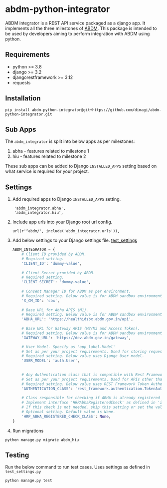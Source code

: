 # abdm-python-integrator

ABDM integrator is a REST API service packaged as a django app. 
It implements all the three milestones of [ABDM](https://sandbox.abdm.gov.in/abdm-docs/getting-started).
This package is intended to be used by developers aiming to perform integration with ABDM using python.

## Requirements
- python >= 3.8
- django >= 3.2
- djangorestframework >= 3.12
- requests

## Installation

```commandline
pip install abdm-python-integrator@git+https://github.com/dimagi/abdm-python-integrator.git
```

## Sub Apps
The `abdm_integrator` is split into below apps as per milestones:
1. abha - features related to milestone 1
2. hiu - features related to milestone 2

These sub apps can be added to Django `INSTALLED_APPS` setting based on what service is required for your project.

## Settings
1. Add required apps to Django `INSTALLED_APPS` setting.
```
    'abdm_integrator.abha',
    'abdm_integrator.hiu',
```

2. Include app urls into your Django root url config.
    ```
    url(r'^abdm/', include('abdm_integrator.urls')),
    ```

3. Add below settings to your Django settings file.
   [test_settings](test_settings.py)
    ```python
    ABDM_INTEGRATOR = {
        # Client ID provided by ABDM. 
        # Required setting.
        'CLIENT_ID': 'dummy-value',
        
        # Client Secret provided by ABDM.
        # Required setting.
        'CLIENT_SECRET': 'dummy-value',
        
        # Consent Manager ID for ABDM as per environment.
        # Required setting. Below value is for ABDM sandbox environment.
        'X_CM_ID': 'sbx',
        
        # Base URL for Abha APIS (M1).
        # Required setting. Below value is for ABDM sandbox environment.
        'ABHA_URL': 'https://healthidsbx.abdm.gov.in/api',
        
        # Base URL for Gateway APIS (M2/M3 and Access Token).
        # Required setting. Below value is for ABDM sandbox environment.
        'GATEWAY_URL': 'https://dev.abdm.gov.in/gateway',

        # User Model. Specify as 'app_label.Model'
        # Set as per your project requirements. Used for storing request user for consents and health information requests
        # Required setting. Below value uses Django User model.
        'USER_MODEL': 'auth.User',
        
        
        # Any Authentication class that is compatible with Rest Framework Authentication mechanism.
        # Set as per your project requirements. Used for APIs other than those exposed to ABDM Gateway.
        # Required setting. Below value uses REST Framework Token Authentication.
        'AUTHENTICATION_CLASS': 'rest_framework.authentication.TokenAuthentication',
        
        # Class responsible for checking if ABHA is already registered onto HRP system while creating new ABHA ID.
        # Implement interface 'HRPAbhaRegisteredCheck' as defined in 'integrations.py'
        # If this check is not needed, skip this setting or set the value to None.
        # Optional setting. Default value is None.
        'HRP_ABHA_REGISTERED_CHECK_CLASS': None,
    }
    ```

5. Run migrations

```commandline
python manage.py migrate abdm_hiu
```

## Testing
Run the below command to run test cases. Uses settings as defined in `test_settings.py`
```commandline
python manage.py test
```
